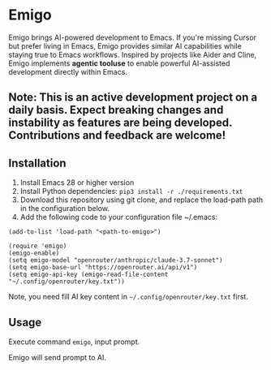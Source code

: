 # Emigo

Emigo brings AI-powered development to Emacs. If you're missing Cursor but prefer living in Emacs, Emigo provides similar AI capabilities while staying true to Emacs workflows. Inspired by projects like Aider and Cline, Emigo implements **agentic tooluse** to enable powerful AI-assisted development directly within Emacs.

## Note: This is an active development project on a daily basis. Expect breaking changes and instability as features are being developed. Contributions and feedback are welcome!

## Installation
1. Install Emacs 28 or higher version
2. Install Python dependencies: `pip3 install -r ./requirements.txt`
3. Download this repository using git clone, and replace the load-path path in the configuration below.
4. Add the following code to your configuration file ~/.emacs:

```elisp
(add-to-list 'load-path "<path-to-emigo>")

(require 'emigo)
(emigo-enable)
(setq emigo-model "openrouter/anthropic/claude-3.7-sonnet")
(setq emigo-base-url "https://openrouter.ai/api/v1")
(setq emigo-api-key (emigo-read-file-content "~/.config/openrouter/key.txt"))
```

Note, you need fill AI key content in `~/.config/openrouter/key.txt` first.

## Usage
Execute command `emigo`, input prompt.

Emigo will send prompt to AI.
